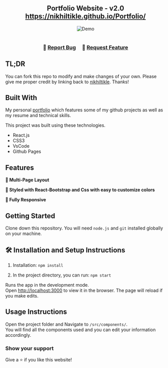 <h2 align="center">
  Portfolio Website - v2.0<br/>
  <a href="https://nikhiltikle.github.io/Portfolio/" target="_blank">https://nikhiltikle.github.io/Portfolio/</a>
</h2>
<div align="center">
  <img alt="Demo" src="../Portfolio/public/Nikhil_tikle_Ui_Preview.png"/>
</div>

<br/>


<h3 align="center">
    🔹
    <a href="https://github.com/nikhiltikle/Portfolio/issues">Report Bug</a> &nbsp; &nbsp;
    🔹
    <a href="https://github.com/nikhiltikle/Portfolio/issues">Request Feature</a>
</h3>

## TL;DR

You can fork this repo to modify and make changes of your own. Please give me proper credit by linking back to [nikhiltikle](https://github.com/nikhiltikle/Portfolio). Thanks!

## Built With

My personal <a href="https://nikhiltikle.github.io/Portfolio/" target="_blank">portfolio</a> which features some of my github projects as well as my resume and technical skills.<br/>

This project was built using these technologies.

- React.js
- CSS3
- VsCode
- Github Pages

## Features

**📖 Multi-Page Layout**

**🎨 Styled with React-Bootstrap and Css with easy to customize colors**

**📱 Fully Responsive**

## Getting Started

Clone down this repository. You will need `node.js` and `git` installed globally on your machine.

## 🛠 Installation and Setup Instructions

1. Installation: `npm install`

2. In the project directory, you can run: `npm start`

Runs the app in the development mode.\
Open [http://localhost:3000](http://localhost:3000) to view it in the browser.
The page will reload if you make edits.

## Usage Instructions

Open the project folder and Navigate to `/src/components/`. <br/>
You will find all the components used and you can edit your information accordingly.

### Show your support

Give a ⭐ if you like this website!